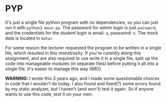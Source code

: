 # PYP
It's just a single file python program with no dependencies, so you can just run
it with `python3 main.py`. The password for admin login is just `password`, and 
the credentials for the student login is email: `a`, password: `n`. The mock 
data is located in `data/`.

For some reason the lecturer requested the program to be written in a
single file, which resulted in this monstrosity. If you're curently doing this
assignment, and are also required to use write it in a single file, split up the
code into manageable modules (in separate files) before putting it all into a
single file. It's easier to manage this way (IMO).

**WARNING:** I wrote this 3 years ago, and I made some questionable choices in code
that I wouldn't do today. I also found and fixed(?) some errors found by my
static analyzer, but I haven't (and won't) test it again. So if anyone wants to
use this code, test it on your own.
